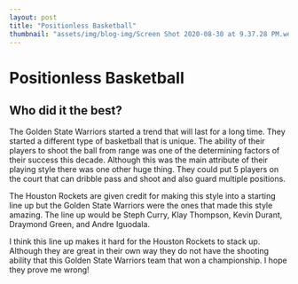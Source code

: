 ```yaml
---
layout: post
title: "Positionless Basketball"
thumbnail: "assets/img/blog-img/Screen Shot 2020-08-30 at 9.37.28 PM.webp"
---
```


# Positionless Basketball 

## Who did it the best?

The Golden State Warriors started a trend that will last for a long time.  They started a different type of basketball that is unique.  The ability of their players to shoot the ball from range was one of the determining factors of their success this decade. 
Although this was the main attribute of their playing style there was one other huge thing.  They could put 5 players on the court that can dribble pass and shoot and also guard multiple positions. 

The Houston Rockets are given credit for making this style into a starting line up but the Golden State Warriors were the ones that made this style amazing.  The line up would be Steph Curry, Klay Thompson, Kevin Durant, Draymond Green, and Andre Iguodala.

I think this line up makes it hard for the Houston Rockets to stack up.  Although they are great in their own way they do not have the shooting ability that this Golden State Warriors team that won a championship.  I hope they prove me wrong!
